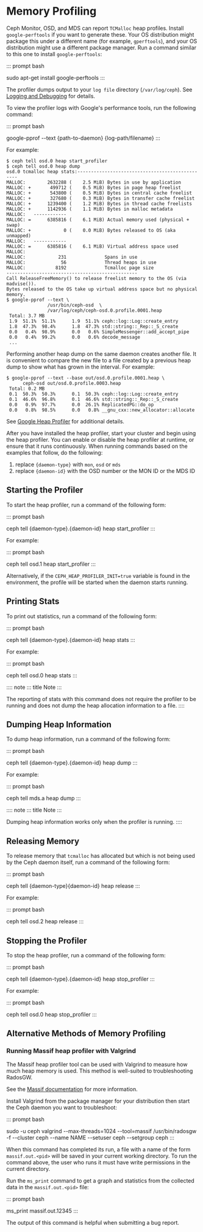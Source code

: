 # Memory Profiling

Ceph Monitor, OSD, and MDS can report `TCMalloc` heap profiles. Install
`google-perftools` if you want to generate these. Your OS distribution
might package this under a different name (for example, `gperftools`),
and your OS distribution might use a different package manager. Run a
command similar to this one to install `google-perftools`:

::: prompt
bash

sudo apt-get install google-perftools
:::

The profiler dumps output to your `log file` directory
(`/var/log/ceph`). See [Logging and Debugging](../log-and-debug) for
details.

To view the profiler logs with Google\'s performance tools, run the
following command:

::: prompt
bash

google-pprof \--text {path-to-daemon} {log-path/filename}
:::

For example:

    $ ceph tell osd.0 heap start_profiler
    $ ceph tell osd.0 heap dump
    osd.0 tcmalloc heap stats:------------------------------------------------
    MALLOC:        2632288 (    2.5 MiB) Bytes in use by application
    MALLOC: +       499712 (    0.5 MiB) Bytes in page heap freelist
    MALLOC: +       543800 (    0.5 MiB) Bytes in central cache freelist
    MALLOC: +       327680 (    0.3 MiB) Bytes in transfer cache freelist
    MALLOC: +      1239400 (    1.2 MiB) Bytes in thread cache freelists
    MALLOC: +      1142936 (    1.1 MiB) Bytes in malloc metadata
    MALLOC:   ------------
    MALLOC: =      6385816 (    6.1 MiB) Actual memory used (physical + swap)
    MALLOC: +            0 (    0.0 MiB) Bytes released to OS (aka unmapped)
    MALLOC:   ------------
    MALLOC: =      6385816 (    6.1 MiB) Virtual address space used
    MALLOC:
    MALLOC:            231              Spans in use
    MALLOC:             56              Thread heaps in use
    MALLOC:           8192              Tcmalloc page size
    ------------------------------------------------
    Call ReleaseFreeMemory() to release freelist memory to the OS (via madvise()).
    Bytes released to the OS take up virtual address space but no physical memory.
    $ google-pprof --text \
                   /usr/bin/ceph-osd  \
                   /var/log/ceph/ceph-osd.0.profile.0001.heap
     Total: 3.7 MB
     1.9  51.1%  51.1%      1.9  51.1% ceph::log::Log::create_entry
     1.8  47.3%  98.4%      1.8  47.3% std::string::_Rep::_S_create
     0.0   0.4%  98.9%      0.0   0.6% SimpleMessenger::add_accept_pipe
     0.0   0.4%  99.2%      0.0   0.6% decode_message
     ...

Performing another heap dump on the same daemon creates another file. It
is convenient to compare the new file to a file created by a previous
heap dump to show what has grown in the interval. For example:

    $ google-pprof --text --base out/osd.0.profile.0001.heap \
          ceph-osd out/osd.0.profile.0003.heap
     Total: 0.2 MB
     0.1  50.3%  50.3%      0.1  50.3% ceph::log::Log::create_entry
     0.1  46.6%  96.8%      0.1  46.6% std::string::_Rep::_S_create
     0.0   0.9%  97.7%      0.0  26.1% ReplicatedPG::do_op
     0.0   0.8%  98.5%      0.0   0.8% __gnu_cxx::new_allocator::allocate

See [Google Heap
Profiler](http://goog-perftools.sourceforge.net/doc/heap_profiler.html)
for additional details.

After you have installed the heap profiler, start your cluster and begin
using the heap profiler. You can enable or disable the heap profiler at
runtime, or ensure that it runs continuously. When running commands
based on the examples that follow, do the following:

1.  replace `{daemon-type}` with `mon`, `osd` or `mds`
2.  replace `{daemon-id}` with the OSD number or the MON ID or the MDS
    ID

## Starting the Profiler

To start the heap profiler, run a command of the following form:

::: prompt
bash

ceph tell {daemon-type}.{daemon-id} heap start_profiler
:::

For example:

::: prompt
bash

ceph tell osd.1 heap start_profiler
:::

Alternatively, if the `CEPH_HEAP_PROFILER_INIT=true` variable is found
in the environment, the profile will be started when the daemon starts
running.

## Printing Stats

To print out statistics, run a command of the following form:

::: prompt
bash

ceph tell {daemon-type}.{daemon-id} heap stats
:::

For example:

::: prompt
bash

ceph tell osd.0 heap stats
:::

:::: note
::: title
Note
:::

The reporting of stats with this command does not require the profiler
to be running and does not dump the heap allocation information to a
file.
::::

## Dumping Heap Information

To dump heap information, run a command of the following form:

::: prompt
bash

ceph tell {daemon-type}.{daemon-id} heap dump
:::

For example:

::: prompt
bash

ceph tell mds.a heap dump
:::

:::: note
::: title
Note
:::

Dumping heap information works only when the profiler is running.
::::

## Releasing Memory

To release memory that `tcmalloc` has allocated but which is not being
used by the Ceph daemon itself, run a command of the following form:

::: prompt
bash

ceph tell {daemon-type}{daemon-id} heap release
:::

For example:

::: prompt
bash

ceph tell osd.2 heap release
:::

## Stopping the Profiler

To stop the heap profiler, run a command of the following form:

::: prompt
bash

ceph tell {daemon-type}.{daemon-id} heap stop_profiler
:::

For example:

::: prompt
bash

ceph tell osd.0 heap stop_profiler
:::

## Alternative Methods of Memory Profiling

### Running Massif heap profiler with Valgrind

The Massif heap profiler tool can be used with Valgrind to measure how
much heap memory is used. This method is well-suited to troubleshooting
RadosGW.

See the [Massif
documentation](https://valgrind.org/docs/manual/ms-manual.html) for more
information.

Install Valgrind from the package manager for your distribution then
start the Ceph daemon you want to troubleshoot:

::: prompt
bash

sudo -u ceph valgrind \--max-threads=1024 \--tool=massif
/usr/bin/radosgw -f \--cluster ceph \--name NAME \--setuser ceph
\--setgroup ceph
:::

When this command has completed its run, a file with a name of the form
`massif.out.<pid>` will be saved in your current working directory. To
run the command above, the user who runs it must have write permissions
in the current directory.

Run the `ms_print` command to get a graph and statistics from the
collected data in the `massif.out.<pid>` file:

::: prompt
bash

ms_print massif.out.12345
:::

The output of this command is helpful when submitting a bug report.
